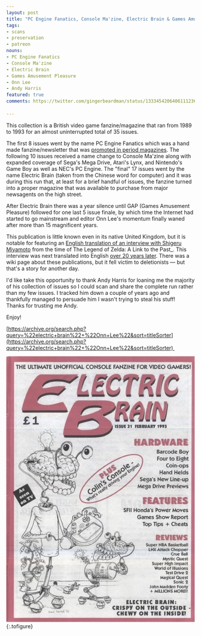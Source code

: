 ```yaml
---
layout: post
title: "PC Engine Fanatics, Console Ma'zine, Electric Brain & Games Amusement Pleasure"
tags:
- scans
- preservation
- patreon
nouns:
- PC Engine Fanatics
- Console Ma'zine
- Electric Brain
- Games Amusement Pleasure
- Onn Lee
- Andy Harris
featured: true
comments: https://twitter.com/gingerbeardman/status/1333454206406111236

---
```


This collection is a British video game fanzine/magazine that ran from 1989 to 1993 for an almost uninterrupted total of 35 issues.

The first 8 issues went by the name PC Engine Fanatics which was a hand made fanzine/newsletter that was [promoted in period magazines](https://archive.org/details/TheGamesMachineIssue21Aug89?q=%22pc+engine+fanatics%22). The following 10 issues received a name change to Console Ma'zine along with expanded coverage of Sega's Mega Drive, Atari's Lynx, and Nintendo's Game Boy as well as NEC's PC Engine. The "final" 17 issues went by the name Electric Brain (taken from the Chinese word for computer) and it was during this run that, at least for a brief handful of issues, the fanzine turned into a proper magazine that was available to purchase from major newsagents on the high street.

After Electric Brain there was a year silence until GAP (Games Amusement Pleasure) followed for one last 5 issue finale, by which time the Internet had started to go mainstream and editor Onn Lee's momentum finally waned after more than 15 magnificent years.

This publication is little known even in its native United Kingdom, but it is notable for featuring an [English translation of an interview with Shigeru Miyamoto](https://www.nintendolife.com/news/2019/05/forgotten_interview_with_miyamoto_sheds_light_on_a_classic_zelda_production) from the time of The Legend of Zelda: A Link to the Past_. This interview was next translated into English [over 20 years later](http://shmuplations.com/zeldalttp/). There was a wiki page about these publications, but it fell victim to deletionists — but that's a story for another day.

I'd like take this opportunity to thank Andy Harris for loaning me the majority of his collection of issues so I could scan and share the complete run rather than my few issues. I tracked him down a couple of years ago and thankfully managed to persuade him I wasn't trying to steal his stuff! Thanks for trusting me Andy.

Enjoy! 

[https://archive.org/search.php?query=%22electric+brain%22+%22Onn+Lee%22&sort=titleSorter](https://archive.org/search.php?query=%22electric+brain%22+%22Onn+Lee%22&sort=titleSorter) 

![JPG](/images/posts/electric-brain-31.jpg "Electric Brain, issue 31, from 1993")
{:.tofigure}
